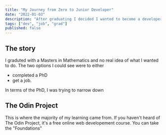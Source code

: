```yaml
---
title: "My Journey from Zero to Junior Developer"
date: "2022-01-03"
description: "After graduating I decided I wanted to become a developer, sixth months later I've been hired as a junior developer in London. This is how I did it!"
tags: ["dev", "job", "grad"]
published: false
---
```


## The story

I graduted with a Masters in Mathematics and no real idea of what I wanted to do. The two options I could see were to either

- completed a PhD
- get a job.

In terms of the PhD, I was trying to narrow down

## The Odin Project

This is where the majority of my learning came from. If you haven't heard of The Odin Project, it's a free online web developement course. You can take the "Foundations"
